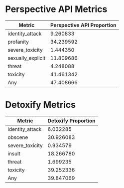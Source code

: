 # Perspective API Metrics
| Metric | Perspective API Proportion |
|--------|----------------------------|
| identity_attack | 9.260833 |
| profanity | 34.239592 |
| severe_toxicity | 1.444350 |
| sexually_explicit | 11.809686 |
| threat | 4.248088 |
| toxicity | 41.461342 |
| Any | 47.408666 |

# Detoxify Metrics
| Metric | Detoxify Proportion |
|--------|---------------------|
| identity_attack | 6.032285 |
| obscene | 30.926083 |
| severe_toxicity | 0.934579 |
| insult | 18.266780 |
| threat | 1.699235 |
| toxicity | 39.252336 |
| Any | 39.847069 |
